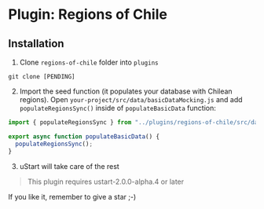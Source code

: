 # Plugin: Regions of Chile

## Installation

1. Clone `regions-of-chile` folder into `plugins`

```shell
git clone [PENDING]
```

2. Import the seed function (it populates your database with Chilean regions). Open `your-project/src/data/basicDataMocking.js` and add `populateRegionsSync()` inside of `populateBasicData` function:

```js
import { populateRegionsSync } from "../plugins/regions-of-chile/src/data/populate";

export async function populateBasicData() {
  populateRegionsSync();
}
```

3. uStart will take care of the rest

> This plugin requires ustart-2.0.0-alpha.4 or later

If you like it, remember to give a star ;-)

